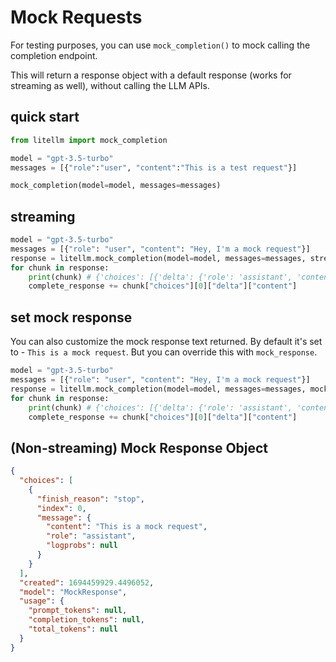# Mock Requests

For testing purposes, you can use `mock_completion()` to mock calling the completion endpoint. 

This will return a response object with a default response (works for streaming as well), without calling the LLM APIs. 

## quick start
```python
from litellm import mock_completion 

model = "gpt-3.5-turbo"
messages = [{"role":"user", "content":"This is a test request"}]

mock_completion(model=model, messages=messages)
```

## streaming

```python
model = "gpt-3.5-turbo"
messages = [{"role": "user", "content": "Hey, I'm a mock request"}]
response = litellm.mock_completion(model=model, messages=messages, stream=True)
for chunk in response: 
    print(chunk) # {'choices': [{'delta': {'role': 'assistant', 'content': 'Thi'}, 'finish_reason': None}]}
    complete_response += chunk["choices"][0]["delta"]["content"]
```

## set mock response
You can also customize the mock response text returned. By default it's set to - `This is a mock request`. But you can override this with `mock_response`. 

```python
model = "gpt-3.5-turbo"
messages = [{"role": "user", "content": "Hey, I'm a mock request"}]
response = litellm.mock_completion(model=model, messages=messages, mock_response="My custom mock response", stream=True)
for chunk in response: 
    print(chunk) # {'choices': [{'delta': {'role': 'assistant', 'content': 'My '}, 'finish_reason': None}]}
    complete_response += chunk["choices"][0]["delta"]["content"]
```

## (Non-streaming) Mock Response Object 

```json
{
  "choices": [
    {
      "finish_reason": "stop",
      "index": 0,
      "message": {
        "content": "This is a mock request",
        "role": "assistant",
        "logprobs": null
      }
    }
  ],
  "created": 1694459929.4496052,
  "model": "MockResponse",
  "usage": {
    "prompt_tokens": null,
    "completion_tokens": null,
    "total_tokens": null
  }
}
```